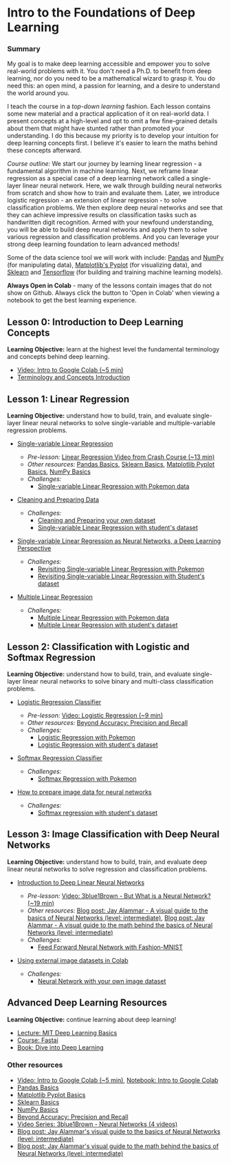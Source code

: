 # Intro to the Foundations of Deep Learning

### Summary
My goal is to make deep learning accessible and empower you to solve real-world problems with it. You don't need a Ph.D. to benefit from deep learning, nor do you need to be a mathematical wizard to grasp it. You do need this: an open mind, a passion for learning, and a desire to understand the world around you.  

I teach the course in a *top-down learning* fashion. Each lesson contains some new material and a practical application of it on real-world data. I present concepts at a high-level and opt to omit a few fine-grained details about them that might have stunted rather than promoted your understanding. I do this because my priority is to develop your intuition for deep learning concepts first. I believe it's easier to learn the maths behind these concepts afterward.  

*Course outline:*
We start our journey by learning linear regression - a fundamental algorithm in machine learning. Next, we reframe linear regression as a special case of a deep learning network called a single-layer linear neural network. Here, we walk through building neural networks from scratch and show how to train and evaluate them. Later, we introduce logistic regression - an extension of linear regression - to solve classification problems. We then explore deep neural networks and see that they can achieve impressive results on classification tasks such as handwritten digit recognition. Armed with your newfound understanding, you will be able to build deep neural networks and apply them to solve various regression and classification problems. And you can leverage your strong deep learning foundation to learn advanced methods!

Some of the data science tool we will work with include: [Pandas](../basics/Basic_Pandas_Functions_for_Data_Science.ipynb) and [NumPy](../basics/Basics_NumPy.ipynb) (for manipulating data), [Matplotlib's Pyplot](../basics/Basic_Matplotlib_Pyplot.ipynb) (for visualizing data), and [Sklearn](../basics/Basics_Sklearn.ipynb) and
[Tensorflow](https://www.tensorflow.org/) (for building and training machine learning models).


**Always Open in Colab** - many of the lessons contain images that do not show on Github. Always click the button to 'Open in Colab' when viewing a notebook to get the best learning experience.

## Lesson 0: Introduction to Deep Learning Concepts
**Learning Objective:** learn at the highest level the fundamental terminology and concepts behind deep learning.
- [Video: Intro to Google Colab (~5 min)](https://www.youtube.com/watch?v=inN8seMm7UI)
- [Terminology and Concepts Introduction](https://github.com/krmiddlebrook/intro_to_deep_learning/blob/master/machine_learning/lesson%200%20-%20machine%20learning/Intro_to_Machine_Learning.ipynb)


## Lesson 1: Linear Regression
**Learning Objective:** understand how to build, train, and evaluate single-layer linear neural networks to solve single-variable and multiple-variable regression problems.
- [Single-variable Linear Regression](https://github.com/krmiddlebrook/intro_to_deep_learning/blob/master/machine_learning/lesson%201%20-%20linear%20regression/examples/simple-linear-regression.ipynb)
  - *Pre-lesson:* [Linear Regression Video from Crash Course (~13 min)](https://www.youtube.com/watch?v=WWqE7YHR4Jc&t=13s)
  - *Other resources:* [Pandas Basics](https://github.com/krmiddlebrook/intro_to_deep_learning/blob/master/basics/Basic_Pandas_Functions_for_Data_Science.ipynb), [Sklearn Basics](https://github.com/krmiddlebrook/intro_to_deep_learning/blob/master/basics/Basics_Sklearn.ipynb), [Matplotlib Pyplot Basics](https://github.com/krmiddlebrook/intro_to_deep_learning/blob/master/basics/Basic_Matplotlib_Pyplot.ipynb), [NumPy Basics](../basics/Basics_NumPy.ipynb)
  - *Challenges:*
    - [Single-variable Linear Regression with Pokemon data](https://github.com/krmiddlebrook/intro_to_deep_learning/blob/master/machine_learning/lesson%201%20-%20linear%20regression/challenges/simple-linear-regression.ipynb)

- [Cleaning and Preparing Data](https://github.com/krmiddlebrook/intro_to_deep_learning/blob/master/machine_learning/mini_lessons/Cleaning_Data.ipynb)
    - *Challenges:*
      - [Cleaning and Preparing your own dataset](https://github.com/krmiddlebrook/intro_to_deep_learning/blob/master/machine_learning/mini_lessons/cleaning_and_preparing_your_own_dataset.ipynb)
      - [Single-variable Linear Regression with student's dataset](https://github.com/krmiddlebrook/intro_to_deep_learning/blob/master/machine_learning/lesson%201%20-%20linear%20regression/challenges/simple-linear-regression-2.ipynb)

- [Single-variable Linear Regression as Neural Networks, a Deep Learning Perspective](https://github.com/krmiddlebrook/intro_to_deep_learning/blob/master/machine_learning/lesson%201%20-%20linear%20regression/examples/linear-regression-deep-dive.ipynb)
  - *Challenges:*
    - [Revisiting Single-variable Linear Regression with Pokemon](https://github.com/krmiddlebrook/intro_to_deep_learning/blob/master/machine_learning/lesson%201%20-%20linear%20regression/challenges/revisting-simple-linear-regression-pokemon.ipynb)
    - [Revisiting Single-variable Linear Regression with Student's dataset](https://github.com/krmiddlebrook/intro_to_deep_learning/blob/master/machine_learning/lesson%201%20-%20linear%20regression/challenges/simple-linear-regression-2-revisited.ipynb)

- [Multiple Linear Regression](https://github.com/krmiddlebrook/intro_to_deep_learning/blob/master/machine_learning/lesson%201%20-%20linear%20regression/examples/multiple-linear-regression.ipynb)
  - *Challenges:*
    - [Multiple Linear Regression with Pokemon data](https://github.com/krmiddlebrook/intro_to_deep_learning/blob/master/machine_learning/lesson%201%20-%20linear%20regression/challenges/multiple-linear-regression-pokemon.ipynb)
    - [Multiple Linear Regression with student's dataset](https://github.com/krmiddlebrook/intro_to_deep_learning/blob/master/machine_learning/lesson%201%20-%20linear%20regression/challenges/multiple-linear-regression-2.ipynb)

## Lesson 2: Classification with Logistic and Softmax Regression
**Learning Objective:** understand how to build, train, and evaluate single-layer linear neural networks to solve binary and multi-class classification problems.
- [Logistic Regression Classifier](https://github.com/krmiddlebrook/intro_to_deep_learning/blob/master/machine_learning/lesson%202%20-%20logistic%20regression/logistic-regression.ipynb)
  - *Pre-lesson:* [Video: Logistic Regression (~9 min)](https://www.youtube.com/watch?v=yIYKR4sgzI8)
  - *Other resources:* [Beyond Accuracy: Precision and Recall](https://towardsdatascience.com/beyond-accuracy-precision-and-recall-3da06bea9f6c)
  - *Challenges:*
    - [Logistic Regression with Pokemon](https://github.com/krmiddlebrook/intro_to_deep_learning/blob/master/machine_learning/lesson%202%20-%20logistic%20regression/challenges/logistic-regression-pokemon.ipynb)
    - [Logistic Regression with student's dataset](https://github.com/krmiddlebrook/intro_to_deep_learning/blob/master/machine_learning/lesson%202%20-%20logistic%20regression/challenges/logistic-regression-2.ipynb)

- [Softmax Regression Classifier](https://github.com/krmiddlebrook/intro_to_deep_learning/blob/master/machine_learning/lesson%202%20-%20logistic%20regression/softmax-regression.ipynb)
  - *Challenges:*
    - [Softmax Regression with Pokemon](https://github.com/krmiddlebrook/intro_to_deep_learning/blob/master/machine_learning/lesson%202%20-%20logistic%20regression/challenges/softmax-regression-pokemon.ipynb)

- [How to prepare image data for neural networks](https://github.com/krmiddlebrook/intro_to_deep_learning/blob/master/machine_learning/mini_lessons/image_data.ipynb)
  - *Challenges:*
    - [Softmax regression with student's dataset](https://github.com/krmiddlebrook/intro_to_deep_learning/blob/master/machine_learning/lesson%202%20-%20logistic%20regression/challenges/softmax-regression-2.ipynb)

## Lesson 3: Image Classification with Deep Neural Networks
**Learning Objective:** understand how to build, train, and evaluate deep linear neural networks to solve regression and classification problems.
- [Introduction to Deep Linear Neural Networks](https://github.com/krmiddlebrook/intro_to_deep_learning/blob/master/machine_learning/lesson%203%20-%20Neural%20Networks/intro-to-neural-networks.ipynb)
  - *Pre-lesson:* [Video: 3blue1Brown - But What is a Neural Network? (~19 min)](https://www.youtube.com/watch?v=aircAruvnKk)
  - *Other resources:* [Blog post: Jay Alammar - A visual guide to the basics of Neural Networks (level: intermediate)](http://jalammar.github.io/visual-interactive-guide-basics-neural-networks/), [Blog post: Jay Alammar - A visual guide to the math behind the basics of Neural Networks (level: intermediate)](https://jalammar.github.io/feedforward-neural-networks-visual-interactive/)
  - *Challenges:*
    - [Feed Forward Neural Network with Fashion-MNIST](https://github.com/krmiddlebrook/intro_to_deep_learning/blob/master/machine_learning/lesson%203%20-%20Neural%20Networks/challenges/neural_networks_1.ipynb)

- [Using external image datasets in Colab](https://github.com/krmiddlebrook/intro_to_deep_learning/blob/master/machine_learning/mini_lessons/external-datasets-in-colab.ipynb)
  - *Challenges:*
    - [Neural Network with your own image dataset](https://github.com/krmiddlebrook/intro_to_deep_learning/blob/master/machine_learning/lesson%203%20-%20Neural%20Networks/challenges/neural_networks_own_data.ipynb)

## Advanced Deep Learning Resources
**Learning Objective:** continue learning about deep learning!
- [Lecture: MIT Deep Learning Basics](https://www.youtube.com/watch?v=O5xeyoRL95U&list=PLrAXtmErZgOeiKm4sgNOknGvNjby9efdf)
- [Course: Fastai](https://course.fast.ai/)
- [Book: Dive into Deep Learning](https://d2l.ai/index.html)

### Other resources
- [Video: Intro to Google Colab (~5 min)](https://www.youtube.com/watch?v=inN8seMm7UI), [Notebook: Intro to Google Colab](https://colab.research.google.com/notebooks/welcome.ipynb#scrollTo=5fCEDCU_qrC0)
- [Pandas Basics](../basics/Basic_Pandas_Functions_for_Data_Science.ipynb)
- [Matplotlib Pyplot Basics](../basics/Basic_Matplotlib_Pyplot.ipynb)
- [Sklearn Basics](../basics/Basics_Sklearn.ipynb)
- [NumPy Basics](../basics/Basics_NumPy.ipynb)
- [Beyond Accuracy: Precision and Recall](https://towardsdatascience.com/beyond-accuracy-precision-and-recall-3da06bea9f6c)
- [Video Series: 3blue1Brown - Neural Networks (4 videos)](https://www.youtube.com/playlist?list=PLZHQObOWTQDNU6R1_67000Dx_ZCJB-3pi)
- [Blog post: Jay Alammar's visual guide to the basics of Neural Networks (level: intermediate)](http://jalammar.github.io/visual-interactive-guide-basics-neural-networks/)
- [Blog post: Jay Alammar's visual guide to the math behind the basics of Neural Networks (level: intermediate)](https://jalammar.github.io/feedforward-neural-networks-visual-interactive/)
